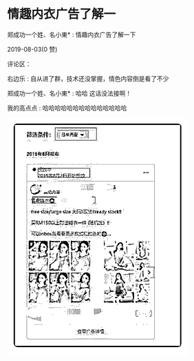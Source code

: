 # 情趣内衣广告了解一

郑成功一个姓、名小東* : 情趣内衣广告了解一下

2019-08-03(0 赞)

评论区：

右边乐 : 自从进了群，技术还没掌握，情色内容倒是看了不少

郑成功一个姓、名小東* : 哈哈 这话没法接啊！

我的高点点 : 哈哈哈哈哈哈哈哈哈哈哈哈哈哈

![image](img/Image_051.png)